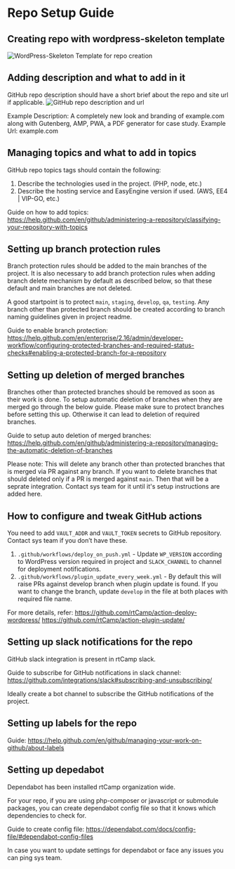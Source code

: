 # Repo Setup Guide

## Creating repo with wordpress-skeleton template

![WordPress-Skeleton Template for repo creation](https://user-images.githubusercontent.com/25586785/70203131-efb2b180-1741-11ea-9bb4-3e7790bf3832.png)

## Adding description and what to add in it

GitHub repo description should have a short brief about the repo and site url if applicable.
![GitHub repo description and url](https://user-images.githubusercontent.com/42698168/70128800-8c724200-16a3-11ea-9c21-57c408cb86ec.png)

Example Description: A completely new look and branding of example.com along with Gutenberg, AMP, PWA, a PDF generator for case study.
Example Url: example.com

## Managing topics and what to add in topics

GitHub repo topics tags should contain the following:
1. Describe the technologies used in the project. (PHP, node, etc.)
2. Describe the hosting service and EasyEngine version if used. (AWS, EE4 | VIP-GO, etc.)

Guide on how to add topics: https://help.github.com/en/github/administering-a-repository/classifying-your-repository-with-topics

## Setting up branch protection rules

Branch protection rules should be added to the main branches of the project. It is also necessary to add branch protection rules when adding branch delete mechanism by default as described below, so that these default and main branches are not deleted. 

A good startpoint is to protect `main`, `staging`, `develop`, `qa`, `testing`.
Any branch other than protected branch should be created according to branch naming guidelines given in project readme.

Guide to enable branch protection: https://help.github.com/en/enterprise/2.16/admin/developer-workflow/configuring-protected-branches-and-required-status-checks#enabling-a-protected-branch-for-a-repository

## Setting up deletion of merged branches

Branches other than protected branches should be removed as soon as their work is done. To setup automatic deletion of branches when they are merged go through the below guide. Please make sure to protect branches before setting this up. Otherwise it can lead to deletion of required branches.

Guide to setup auto deletion of merged branches: https://help.github.com/en/github/administering-a-repository/managing-the-automatic-deletion-of-branches

Please note: This will delete any branch other than protected branches that is merged via PR against any branch. If you want to delete branches that should deleted only if a PR is merged against `main`. Then that will be a seprate integration. Contact sys team for it until it's setup instructions are added here.

## How to configure and tweak GitHub actions

You need to add `VAULT_ADDR` and `VAULT_TOKEN` secrets to GitHub repository. Contact sys team if you don’t have these.

1. `.github/workflows/deploy_on_push.yml` - Update `WP_VERSION` according to WordPress version required in project and `SLACK_CHANNEL` to channel for deployment notifications.
2. `.github/workflows/plugin_update_every_week.yml` - By default this will raise PRs against develop branch when plugin update is found. If you want to change the branch, update `develop` in the file at both places with required file name.

For more details, refer:
https://github.com/rtCamp/action-deploy-wordpress/
https://github.com/rtCamp/action-plugin-update/

## Setting up slack notifications for the repo

GitHub slack integration is present in rtCamp slack. 

Guide to subscribe for GitHub notifications in slack channel: https://github.com/integrations/slack#subscribing-and-unsubscribing/

Ideally create a bot channel to subscribe the GitHub notifications of the project.

## Setting up labels for the repo

Guide: https://help.github.com/en/github/managing-your-work-on-github/about-labels

## Setting up depedabot

Dependabot has been installed rtCamp organization wide.

For your repo, if you are using php-composer or javascript or submodule packages, you can create dependabot config file so that it knows which dependencies to check for.

Guide to create config file: https://dependabot.com/docs/config-file/#dependabot-config-files

In case you want to update settings for dependabot or face any issues you can ping sys team.
